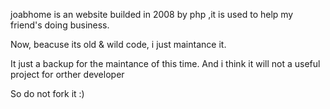 joabhome is an website builded  in 2008 by php ,it is used to help my friend's doing business.

Now, beacuse its old & wild code, i just maintance it.

It just a backup for the maintance of this time. And i think it will not a useful project for orther developer

So do not fork it :)

